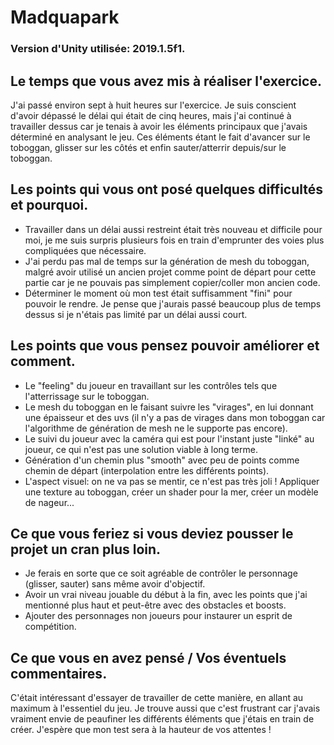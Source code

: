 # Madquapark

### Version d'Unity utilisée: 2019.1.5f1.

## Le temps que vous avez mis à réaliser l'exercice.
J'ai passé environ sept à huit heures sur l'exercice. Je suis conscient d'avoir dépassé le délai qui était de cinq heures, mais j'ai continué à travailler dessus car je tenais à avoir les éléments principaux que j'avais déterminé en analysant le jeu. Ces éléments étant le fait d'avancer sur le toboggan, glisser sur les côtés et enfin sauter/atterrir depuis/sur le toboggan.


## Les points qui vous ont posé quelques difficultés et pourquoi.
* Travailler dans un délai aussi restreint était très nouveau et difficile pour moi,
je me suis surpris plusieurs fois en train d'emprunter des voies plus compliquées que nécessaire.
* J'ai perdu pas mal de temps sur la génération de mesh du toboggan, malgré avoir utilisé un ancien projet comme point de départ pour cette partie car je ne pouvais pas simplement copier/coller mon ancien code.
* Déterminer le moment où mon test était suffisamment "fini" pour pouvoir le rendre. Je pense que j'aurais passé beaucoup plus de temps dessus si je n'étais pas limité par un délai aussi court.


## Les points que vous pensez pouvoir améliorer et comment.
* Le "feeling" du joueur en travaillant sur les contrôles tels que l'atterrissage sur le toboggan.
* Le mesh du toboggan en le faisant suivre les "virages", en lui donnant une épaisseur et des uvs (il n'y a pas de virages dans mon toboggan car l'algorithme de génération de mesh ne le supporte pas encore).
* Le suivi du joueur avec la caméra qui est pour l'instant juste "linké" au joueur, ce qui n'est pas une solution viable à long terme.
* Génération d'un chemin plus "smooth" avec peu de points comme chemin de départ (interpolation entre les différents points).
* L'aspect visuel: on ne va pas se mentir, ce n'est pas très joli ! Appliquer une texture au toboggan, créer un shader pour la mer, créer un modèle de nageur...


## Ce que vous feriez si vous deviez pousser le projet un cran plus loin.
* Je ferais en sorte que ce soit agréable de contrôler le personnage (glisser, sauter) sans même avoir d'objectif.
* Avoir un vrai niveau jouable du début à la fin, avec les points que j'ai mentionné plus haut et peut-être avec des obstacles et boosts.
* Ajouter des personnages non joueurs pour instaurer un esprit de compétition.


## Ce que vous en avez pensé / Vos éventuels commentaires.
C'était intéressant d'essayer de travailler de cette manière, en allant au maximum à l'essentiel du jeu. Je trouve aussi que c'est frustrant car j'avais vraiment envie de peaufiner les différents éléments que j'étais en train de créer. J'espère que mon test sera à la hauteur de vos attentes !

